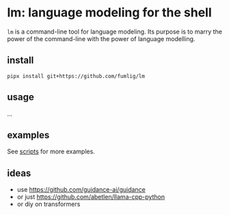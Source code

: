 # lm: language modeling for the shell

`lm` is a command-line tool for language modeling.
Its purpose is to marry the power of the command-line with the power of language modelling.

## install

```
pipx install git+https://github.com/fumlig/lm
```

## usage

...

## examples

See [scripts](scripts) for more examples.

## ideas

- use https://github.com/guidance-ai/guidance
- or just https://github.com/abetlen/llama-cpp-python
- or diy on transformers